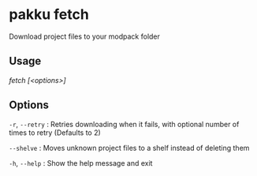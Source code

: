 # pakku fetch

Download project files to your modpack folder

## Usage

<snippet id="snippet-cmd">

<var name="cmd">fetch</var>
<var name="params">[&lt;options&gt;] </var>
<include from="_template_cmd.md" element-id="template-cmd"/>

</snippet>

## Options

<snippet id="snippet-options-all">

<snippet id="snippet-options">

`-r`, `--retry`
: Retries downloading when it fails, with optional number of times to retry (Defaults to 2)

`--shelve`
: Moves unknown project files to a shelf instead of deleting them

</snippet>

`-h`, `--help`
: Show the help message and exit

</snippet>

